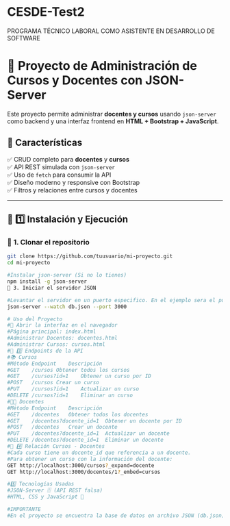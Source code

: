 # CESDE-Test2
PROGRAMA TÉCNICO LABORAL COMO ASISTENTE EN DESARROLLO DE  SOFTWARE

# 📌 Proyecto de Administración de Cursos y Docentes con JSON-Server

Este proyecto permite administrar **docentes y cursos** usando `json-server` como backend y una interfaz frontend en **HTML + Bootstrap + JavaScript**.

## 🚀 Características
✅ CRUD completo para **docentes** y **cursos**  
✅ API REST simulada con `json-server`  
✅ Uso de `fetch` para consumir la API  
✅ Diseño moderno y responsive con Bootstrap  
✅ Filtros y relaciones entre cursos y docentes  

---

## 📌 1️⃣ Instalación y Ejecución

### 🔹 **1. Clonar el repositorio**
```sh
git clone https://github.com/tuusuario/mi-proyecto.git
cd mi-proyecto

#Instalar json-server (Si no lo tienes)
npm install -g json-server
🔹 3. Iniciar el servidor JSON

#Levantar el servidor en un puerto especifico. En el ejemplo sera el puerto por defecto: 3000
json-server --watch db.json --port 3000

# Uso del Proyecto
#🔹 Abrir la interfaz en el navegador
#Página principal: index.html
#Administrar Docentes: docentes.html
#Administrar Cursos: cursos.html
#📌 3️⃣ Endpoints de la API
#📚 Cursos
#Método	Endpoint	Descripción
#GET	/cursos	Obtener todos los cursos
#GET	/cursos?id=1	Obtener un curso por ID
#POST	/cursos	Crear un curso
#PUT	/cursos?id=1	Actualizar un curso
#DELETE	/cursos?id=1	Eliminar un curso
#👨‍🏫 Docentes
#Método	Endpoint	Descripción
#GET	/docentes	Obtener todos los docentes
#GET	/docentes?docente_id=1	Obtener un docente por ID
#POST	/docentes	Crear un docente
#PUT	/docentes?docente_id=1	Actualizar un docente
#DELETE	/docentes?docente_id=1	Eliminar un docente
#📌 4️⃣ Relación Cursos - Docentes
#Cada curso tiene un docente_id que referencia a un docente.
#Para obtener un curso con la información del docente:
GET http://localhost:3000/cursos?_expand=docente
GET http://localhost:3000/docentes/1?_embed=cursos

#5️⃣ Tecnologías Usadas
#JSON-Server 🗄️ (API REST falsa)
#HTML, CSS y JavaScript 🎨

#IMPORTANTE
#En el proyecto se encuentra la base de datos en archivo JSON (db.json)


